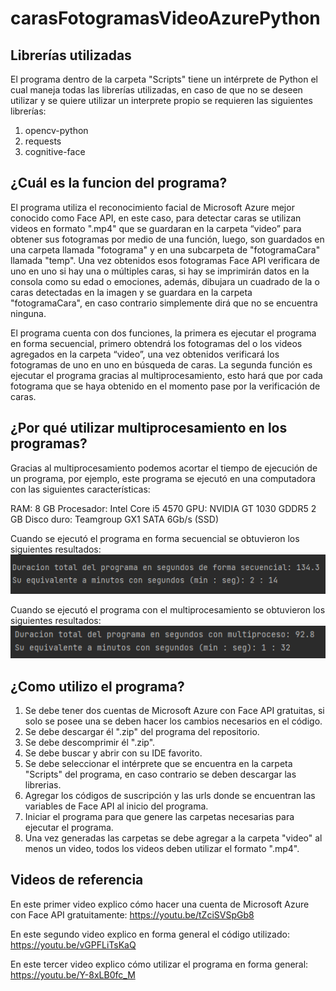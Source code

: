 # carasFotogramasVideoAzurePython

## Librerías utilizadas
El programa dentro de la carpeta "Scripts" tiene un intérprete de Python el cual maneja todas las librerías utilizadas, en caso de que no se deseen utilizar y se quiere utilizar un interprete propio se requieren las siguientes librerías:

  1. opencv-python
  2. requests
  3. cognitive-face

## ¿Cuál es la funcion del programa?
El programa utiliza el reconocimiento facial de Microsoft Azure mejor conocido como Face API, en este caso, para detectar caras se utilizan videos en formato ".mp4"  que se guardaran en la carpeta “video” para obtener sus fotogramas por medio de una función, luego, son guardados en una carpeta llamada "fotograma" y en una subcarpeta de "fotogramaCara" llamada "temp". Una vez obtenidos esos fotogramas Face API verificara de uno en uno si hay una o múltiples caras, si hay se imprimirán datos en la consola como su edad o emociones, además, dibujara un cuadrado de la o caras detectadas en la imagen y se guardara en la carpeta "fotogramaCara", en caso contrario simplemente dirá que no se encuentra ninguna.

El programa cuenta con dos funciones, la primera es ejecutar el programa en forma secuencial, primero obtendrá los fotogramas del o los videos agregados en la carpeta “video”, una vez obtenidos verificará los fotogramas de uno en uno en búsqueda de caras. La segunda función es ejecutar el programa gracias al multiprocesamiento, esto hará que por cada fotograma que se haya obtenido en el momento pase por la verificación de caras. 

## ¿Por qué utilizar multiprocesamiento en los programas?
Gracias al multiprocesamiento podemos acortar el tiempo de ejecución de un programa, por ejemplo, este programa se ejecutó en una computadora con las siguientes características:

RAM: 8 GB
Procesador: Intel Core i5 4570
GPU: NVIDIA GT 1030 GDDR5 2 GB
Disco duro: Teamgroup GX1 SATA 6Gb/s (SSD)

Cuando se ejecutó  el programa en forma secuencial se obtuvieron los siguientes resultados:
![Resultados en forma secuencial](formaSecuencial.png)

Cuando se ejecutó  el programa con el multiprocesamiento se obtuvieron los siguientes resultados:
![Resultados en forma secuencial](formaMultiprocesamiento.png)

## ¿Como utilizo el programa?
1. Se debe tener dos cuentas de Microsoft Azure con Face API gratuitas, si solo se posee una se deben hacer los cambios necesarios en el código.
2. Se debe descargar él ".zip" del programa del repositorio.
3. Se debe descomprimir él ".zip".
4. Se debe buscar y abrir con su IDE favorito.
5. Se debe seleccionar el intérprete que se encuentra en la carpeta "Scripts" del programa, en caso contrario se deben descargar las librerias.
6. Agregar los códigos de suscripción y las urls donde se encuentran las variables de Face API al inicio del programa.
7. Iniciar el programa para que genere las carpetas necesarias para ejecutar el programa.
8. Una vez generadas las carpetas se debe agregar a la carpeta "video" al menos un video, todos los videos deben utilizar el formato ".mp4".

## Videos de referencia
En este primer video explico cómo hacer una cuenta de Microsoft Azure con Face API gratuitamente:
https://youtu.be/tZciSVSpGb8

En este segundo video explico en forma general el código utilizado:
https://youtu.be/vGPFLiTsKaQ

En este tercer video explico cómo utilizar el programa en forma general:
https://youtu.be/Y-8xLB0fc_M
